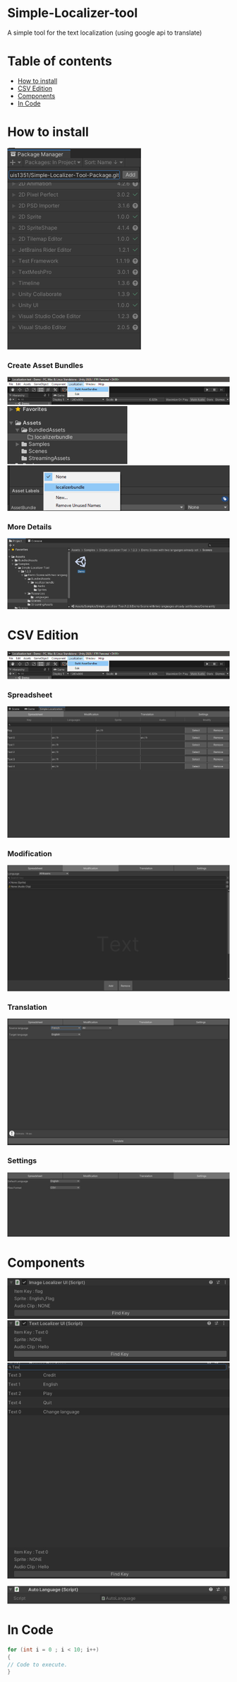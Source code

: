 # Simple-Localizer-tool
 A simple tool for the text localization (using google api to translate)
 
# Table of contents
* [How to install](#HowTo)
* [CSV Edition](#CSV)
* [Components](#Components)
* [In Code](#InCode)

<a name="HowTo"/>

# How to install
![Install Package](https://github.com/Louis1351/Simple-Localizer-Tool-Package/blob/main/tutorials/Screenshot_1.png)

### Create Asset Bundles
![Assets Bundle Creation](https://github.com/Louis1351/Simple-Localizer-Tool-Package/blob/main/tutorials/Screenshot_2.png)
![localizerbundle1](https://github.com/Louis1351/Simple-Localizer-Tool-Package/blob/main/tutorials/Screenshot_13.png)
![localizerbundle2](https://github.com/Louis1351/Simple-Localizer-Tool-Package/blob/main/tutorials/Screenshot_12.png)

### More Details
![Demo](https://github.com/Louis1351/Simple-Localizer-Tool-Package/blob/main/tutorials/Screenshot_3.png)

<a name="CSV"/>

# CSV Edition
![Assets Bundle Creation](https://github.com/Louis1351/Simple-Localizer-Tool-Package/blob/main/tutorials/Screenshot_2.png)

### Spreadsheet
![Spreadsheet](https://github.com/Louis1351/Simple-Localizer-Tool-Package/blob/main/tutorials/Screenshot_7.png)

### Modification
![Modification](https://github.com/Louis1351/Simple-Localizer-Tool-Package/blob/main/tutorials/Screenshot_8.png)

### Translation
![Translation](https://github.com/Louis1351/Simple-Localizer-Tool-Package/blob/main/tutorials/Screenshot_9.png)

### Settings
![Settings](https://github.com/Louis1351/Simple-Localizer-Tool-Package/blob/main/tutorials/Screenshot_10.png)

<a name="Components"/>

# Components
![Image Component](https://github.com/Louis1351/Simple-Localizer-Tool-Package/blob/main/tutorials/Screenshot_4.png)
![Text Component](https://github.com/Louis1351/Simple-Localizer-Tool-Package/blob/main/tutorials/Screenshot_5.png)
![Key Component](https://github.com/Louis1351/Simple-Localizer-Tool-Package/blob/main/tutorials/Screenshot_6.png)

![AutoLanguage Component](https://github.com/Louis1351/Simple-Localizer-Tool-Package/blob/main/tutorials/Screenshot_11.png)

<a name="InCode"/>

# In Code
```csharp
for (int i = 0 ; i < 10; i++)
{
// Code to execute.
}
```





